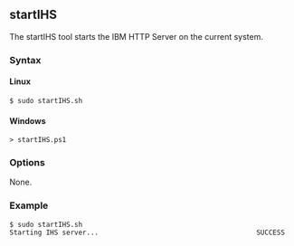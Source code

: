 ## startIHS

The startIHS tool starts the IBM HTTP Server on the current system.

### Syntax

#### Linux

```Shell
$ sudo startIHS.sh
```

#### Windows

```Shell
> startIHS.ps1
```

### Options

None.

### Example

```Shell
$ sudo startIHS.sh
Starting IHS server...                                       SUCCESS
```